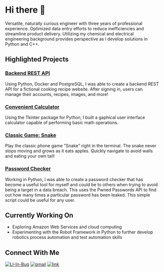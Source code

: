# Hi there 👋

Versatile, naturally curious engineer with three years of professional experience. Optimized data entry efforts to reduce inefficiencies and streamline product delivery. Utilizing my chemical and electrical engineering background provides perspective as I develop solutions in Python and C++.

## Highlighted Projects

### [Backend REST API](https://github.com/ascobee/recipe-app-api)

Using Python, Docker and PostgreSQL, I was able to create a backend REST API for a fictional cooking recipe website. After signing in, users can manage their accounts, recipes, images, and more!

### [Convenient Calculator](https://github.com/ascobee/convenient-calculator)

Using the Tkinter package for Python, I built a gaphical user interface calculator capable of performing basic math operations.

### [Classic Game: Snake](https://github.com/ascobee/snake-game-cli)

Play the classic phone game "Snake" right in the terminal. The snake never stops moving and grows as it eats apples. Quickly navigate to avoid walls and eating your own tail!

### [Password Checker](https://github.com/ascobee/password-checker)

Working in Python, I was able to create a password checker that has become a useful tool for myself and could be to others when trying to avoid being a target in a data breach. This uses the Pwned Passwords API to find out how many times a particular password has been leaked. This simple script could be useful for any user.

## Currently Working On

- Exploring Amazon Web Services and cloud computing
- Experimenting with the Robot Framework in Python to further develop robotics process automation and test automation skills

## Connect With Me

[![LI-In-Bug](https://user-images.githubusercontent.com/60769151/107107018-cf6dff00-67eb-11eb-9e12-ea05031f6178.png)][1]
[![gmail](https://user-images.githubusercontent.com/60769151/107106914-5c648880-67eb-11eb-90b9-d5414f4ec1cb.png)][2]
[![link](https://user-images.githubusercontent.com/60769151/107107402-e7df1900-67ed-11eb-9e26-248018aa2549.png)][3]

[1]: https://www.linkedin.com/in/austin-scobee/
[2]: mailto:austin.scobee@gmail.com
[3]: https://www.austinscobee.com/
